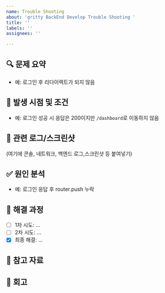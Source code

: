 ```yaml
---
name: Trouble Shooting
about: 'gritty BackEnd Develop Trouble Shooting '
title: ''
labels: ''
assignees: ''

---
```


## 🔍 문제 요약
<!-- 어떤 문제가 발생했는지 간결하게 작성해주세요 -->
- 예: 로그인 후 리다이렉트가 되지 않음

## 📌 발생 시점 및 조건
<!-- 언제, 어떤 조건에서 이 문제가 발생했는지 구체적으로 적어주세요 -->
- 예: 로그인 성공 시 응답은 200이지만 `/dashboard`로 이동하지 않음


## 🧾 관련 로그/스크린샷
(여기에 콘솔, 네트워크, 백엔드 로그,스크린샷 등 붙여넣기)

## ✅ 원인 분석
<!-- 직접 분석한 원인이나 예상되는 문제 포인트를 작성해주세요 -->
- 예: 로그인 응답 후 router.push 누락

## 🔧 해결 과정
<!-- 문제 해결을 위해 어떤 시도를 했는지 단계별로 작성해주세요 -->
- [ ] 1차 시도: ...
- [ ] 2차 시도: ...
- [x] 최종 해결: ...

## 📘 참고 자료
<!-- 참조한 문서, 블로그, Stack Overflow 등이 있다면 작성해주세요 -->

## 🧠 회고
<!-- 해당 이슈를 통해 배운 점이나 다음에 유의할 점을 정리해주세요 -->
